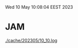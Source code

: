 Wed 10 May 10:08:04 EEST 2023
# JAM
<a href='./cache/202305/10_10.log'>./cache/202305/10_10.log</a>
